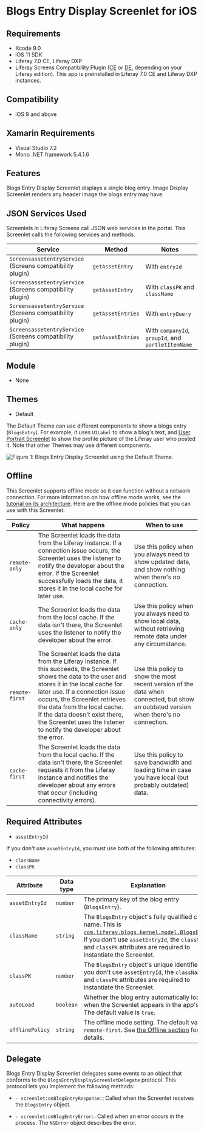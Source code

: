 # Blogs Entry Display Screenlet for iOS [](id=blogs-entry-display-screenlet-for-ios)

## Requirements [](id=requirements)

- Xcode 9.0
- iOS 11 SDK
- Liferay 7.0 CE, Liferay DXP 
- Liferay Screens Compatibility Plugin 
  ([CE](http://www.liferay.com/marketplace/-/mp/application/54365664) or 
  [DE](http://www.liferay.com/marketplace/-/mp/application/54369726), 
  depending on your Liferay edition). This app is preinstalled in Liferay 7.0 CE 
  and Liferay DXP instances. 

## Compatibility [](id=compatibility)

- iOS 9 and above

## Xamarin Requirements [](id=xamarin-requirements)

- Visual Studio 7.2
- Mono .NET framework 5.4.1.6

## Features [](id=features)

Blogs Entry Display Screenlet displays a single blog entry. Image Display 
Screenlet renders any header image the blogs entry may have. 

## JSON Services Used [](id=json-services-used)

Screenlets in Liferay Screens call JSON web services in the portal. This 
Screenlet calls the following services and methods.

| Service | Method | Notes |
| ------- | ------ | ----- |
| `ScreensassetentryService` (Screens compatibility plugin) | `getAssetEntry` | With `entryId` |
| `ScreensassetentryService` (Screens compatibility plugin) | `getAssetEntry` | With `classPK` and `className` |
| `ScreensassetentryService` (Screens compatibility plugin) | `getAssetEntries` | With `entryQuery` |
| `ScreensassetentryService` (Screens compatibility plugin) | `getAssetEntries` | With `companyId`, `groupId`, and `portletItemName` |

## Module [](id=module)

- None

## Themes [](id=themes)

- Default

The Default Theme can use different components to show a blogs entry 
(`BlogsEntry`). For example, it uses `UILabel` to show a blog's text, and 
[User Portrait Screenlet](/develop/reference/-/knowledge_base/7-0/userportraitscreenlet-for-ios) 
to show the profile picture of the Liferay user who posted it. Note that other 
Themes may use different components. 

![Figure 1: Blogs Entry Display Screenlet using the Default Theme.](../../images/screens-ios-blogsentrydisplay.png)

## Offline [](id=offline)

This Screenlet supports offline mode so it can function without a network 
connection. For more information on how offline mode works, see the 
[tutorial on its architecture](/develop/tutorials/-/knowledge_base/7-0/architecture-of-offline-mode-in-liferay-screens). 
Here are the offline mode policies that you can use with this Screenlet: 

| Policy | What happens | When to use |
|--------|--------------|-------------|
| `remote-only` | The Screenlet loads the data from the Liferay instance. If a connection issue occurs, the Screenlet uses the listener to notify the developer about the error. If the Screenlet successfully loads the data, it stores it in the local cache for later use. | Use this policy when you always need to show updated data, and show nothing when there's no connection. |
| `cache-only` | The Screenlet loads the data from the local cache. If the data isn't there, the Screenlet uses the listener to notify the developer about the error. | Use this policy when you always need to show local data, without retrieving remote data under any circumstance. |
| `remote-first` | The Screenlet loads the data from the Liferay instance. If this succeeds, the Screenlet shows the data to the user and stores it in the local cache for later use. If a connection issue occurs, the Screenlet retrieves the data from the local cache. If the data doesn't exist there, the Screenlet uses the listener to notify the developer about the error. | Use this policy to show the most recent version of the data when connected, but show an outdated version when there's no connection. |
| `cache-first` | The Screenlet loads the data from the local cache. If the data isn't there, the Screenlet requests it from the Liferay instance and notifies the developer about any errors that occur (including connectivity errors). | Use this policy to save bandwidth and loading time in case you have local (but probably outdated) data. |

## Required Attributes [](id=attributes)

- `assetEntryId`

If you don't use `assetEntryId`, you must use both of the following attributes:

- `className`
- `classPK`

| Attribute | Data type | Explanation |
|-----------|-----------|-------------|
| `assetEntryId` | `number` | The primary key of the blog entry (`BlogsEntry`). |
| `className` | `string` | The `BlogsEntry` object's fully qualified class name. This is [`com.liferay.blogs.kernel.model.BlogsEntry`](@platform-ref@/7.0-latest/javadocs/portal-kernel/com/liferay/blogs/kernel/model/BlogsEntry.html). If you don't use `assetEntryId`, the `className` and `classPK` attributes are required to instantiate the Screenlet. |
| `classPK` | `number` | The `BlogsEntry` object's unique identifier. If you don't use `assetEntryId`, the `className` and `classPK` attributes are required to instantiate the Screenlet. |
| `autoLoad` | `boolean` | Whether the blog entry automatically loads when the Screenlet appears in the app's UI. The default value is `true`. |
| `offlinePolicy` | `string` | The offline mode setting. The default value is `remote-first`. See [the Offline section](/develop/reference/-/knowledge_base/7-0/blogs-entry-display-screenlet-for-ios#offline) for details. |

## Delegate [](id=delegate)

Blogs Entry Display Screenlet delegates some events to an object that conforms 
to the `BlogsEntryDisplayScreenletDelegate` protocol. This protocol lets you 
implement the following methods: 

- `- screenlet:onBlogEntryResponse:`: Called when the Screenlet receives the 
  `BlogsEntry` object. 

- `- screenlet:onBlogEntryError:`: Called when an error occurs in the process. 
  The `NSError` object describes the error. 
